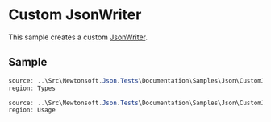 ﻿# Custom JsonWriter

This sample creates a custom [JsonWriter](T:Newtonsoft.Json.JsonWriter). 

## Sample

```csharp Types
source: ..\Src\Newtonsoft.Json.Tests\Documentation\Samples\Json\CustomJsonWriter.cs
region: Types
```

```csharp Usage
source: ..\Src\Newtonsoft.Json.Tests\Documentation\Samples\Json\CustomJsonWriter.cs
region: Usage
```
